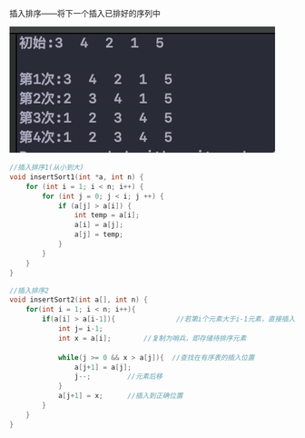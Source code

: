 插入排序——将下一个插入已排好的序列中



![image-20190613210308277](cha-ru-pai-xu.assets/image-20190613210308277.png)



```c
//插入排序1(从小到大)
void insertSort1(int *a, int n) {
    for (int i = 1; i < n; i++) {
        for (int j = 0; j < i; j ++) {
            if (a[j] > a[i]) {
                int temp = a[i];
                a[i] = a[j];
                a[j] = temp;
            }
        }
    }
}
```

```c
//插入排序2
void insertSort2(int a[], int n) {
    for(int i = 1; i < n; i++){
        if(a[i] > a[i-1]){               //若第i个元素大于i-1元素，直接插入。小于的话，移动有序表后插入
            int j= i-1;
            int x = a[i];        //复制为哨兵，即存储待排序元素

            while(j >= 0 && x > a[j]){  //查找在有序表的插入位置
                a[j+1] = a[j];
                j--;         //元素后移
            }
            a[j+1] = x;      //插入到正确位置
        }
    }
}
```


